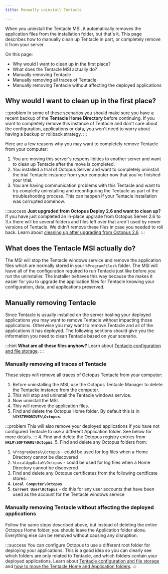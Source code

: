 ```yaml
---
title: Manually uninstall Tentacle

---
```



When you uninstall the Tentacle MSI, it automatically removes the application files from the installation folder, but that's it. This page describes how to manually clean up Tentacle in part, or completely remove it from your server.


On this page:


- Why would I want to clean up in the first place?
- What does the Tentacle MSI actually do?
- Manually removing Tentacle
 - Manually removing all traces of Tentacle
 - Manually removing Tentacle without affecting the deployed applications

## Why would I want to clean up in the first place?

:::problem
In some of these scenarios you should make sure you have a recent backup of the **Tentacle Home Directory** before continuing. If you want to completely remove this instance of Tentacle and don't care about the configuration, applications or data, you won't need to worry about having a backup or rollback strategy.
:::


Here are a few reasons why you may want to completely remove Tentacle from your computer:

1. You are moving this server's responsilibities to another server and want to clean up Tentacle after the move is completed.
2. You installed a trial of Octopus Server and want to completely uninstall the trial Tentacle instance from your computer now that you've finished your trial.
3. You are having communication problems with this Tentacle and want to try completly uninstalling and reconfiguring the Tentacle as part of the troubleshooting process. This can happen if your Tentacle installation was corrupted somehow.


:::success
**Just upgraded from Octopus Deploy 2.6 and want to clean up?**
If you have just completed an in-place upgrade from Octopus Server 2.6 to 3.x there will be several folders and files left over that aren't used by newer versions of Tentacle. We didn't remove these files in case you needed to roll back. Learn about [cleaning up after upgrading from Octopus 2.6](/docs/administration/tentacle-configuration-and-file-storage.md).
:::

## What does the Tentacle MSI actually do?


The MSI will stop the Tentacle windows service and remove the application files which are normally stored in your `%ProgramFiles%` folder. The MSI will leave all of the configuration required to run Tentacle just like before you run the uninstaller. The installer behaves this way because the makes it easier for you to upgrade the application files for Tentacle knowing your configuration, data, and applications preserved.

## Manually removing Tentacle


Since Tentacle is usually installed on the server hosting your deployed applications you may want to remove Tentacle without impacting those applications. Otherwise you may want to remove Tentacle and all of the applications it has deployed. The following sections should give you the information you need to clean Tentacle based on your scenario.

:::hint
**What are all these files anyhow?**
Learn about [Tentacle configuration and file storage](/docs/administration/tentacle-configuration-and-file-storage.md).
:::

### Manually removing all traces of Tentacle


These steps will remove all traces of Octopus Tentacle from your computer:

1. Before uninstalling the MSI, use the Octopus Tentacle Manager to delete the Tentacke instance from the computer.
 1. This will stop and uninstall the Tentacle windows service.
2. Now uninstall the MSI.
 1. This will remove the application files.
3. Find and delete the Octopus Home folder. By default this is in **`%SYSTEMDRIVE%\Octopus`**.

:::problem
This will also remove your deployed applications if you have not configured Tentacle to use a different Application folder. See below for more details.
:::
4. Find and delete the Octopus registry entries from **`HKLM\SOFTWARE\Octopus`**.
5. Find and delete any Octopus folders from:
 1. `%ProgramData%\Octopus` - could be used for log files when a Home Directory cannot be discovered
 2. `%LocalAppData%\Octopus` - could be used for log files when a Home Directory cannot be discovered
6. Find and delete any Octopus certificates from the following certificate stores:
 1. **`Local Computer\Octopus`**
 2. **`Current User\Octopus`** - do this for any user accounts that have been used as the account for the Tentacle windows service


### Manually removing Tentacle without affecting the deployed applications


Follow the same steps described above, but instead of deleting the entire Octopus Home folder, you should leave the Application folder alone. Everything else can be removed without causing any disruption.

:::success
You can configure Octopus to use a different root folder for deploying your applications. This is a good idea so you can clearly see which folders are only related to Tentacle, and which folders contain your deployed applications. Learn about [Tentacle configuration and file storage](/docs/administration/tentacle-configuration-and-file-storage.md) and [how to move the Tentacle Home and Application folders](/docs/how-to/move-the-octopus-home-folder-and-the-tentacle-home-and-application-folders.md).
:::
